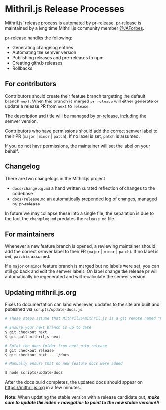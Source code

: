 <!--meta-description
Describes how we do releases of Mithril.js
-->

# Mithril.js Release Processes

Mithril.js' release process is automated by [pr-release].  pr-release is maintained by a long time Mithril.js community member [@JAForbes](https://github.com/JAForbes).

pr-release handles the following:

- Generating changelog entries
- Automating the semver version
- Publishing releases and pre-releases to npm
- Creating github releases
- Rollbacks

## For contributors

Contributors should create their feature branch targetting the default branch `next`.  When this branch is merged `pr-release` will either generate or update a release PR from `next` to `release`.

The description and title will be managed by [pr-release], including the semver version.

Contributors who have permissions should add the correct semver label to their PR (`major` | `minor` | `patch`).  If no label is set, `patch` is assumed.

If you do not have permissions, the maintainer will set the label on your behalf.

## Changelog

There are two changelogs in the Mithril.js project

- `docs/changelog.md` a hand written curated reflection of changes to the codebase
- `docs/release.md` an automatically prepended log of changes, managed by pr-release

In future we may collapse these into a single file, the separation is due to the fact the `changelog.md` predates the `release.md` file.

## For maintainers

Whenever a new feature branch is opened, a reviewing maintainer should add the correct semver label to their PR (`major` | `minor` | `patch`).  If no label is set, `patch` is assumed.

If a `major` or `minor` feature branch is merged but no labels were set, you can still go back and edit the semver labels.  On label change the release pr will automatically be regenerated and will recalculate the semver version.

## Updating mithril.js.org

Fixes to documentation can land whenever, updates to the site are built and published via `scripts/update-docs.js`.

```bash
# These steps assume that MithrilJS/mithril.js is a git remote named "mithriljs"

# Ensure your next branch is up to date
$ git checkout next
$ git pull mithriljs next

# Splat the docs folder from next onto release
$ git checkout release
$ git checkout next -- ./docs

# Manually ensure that no new feature docs were added

$ node scripts/update-docs
```

After the docs build completes, the updated docs should appear on https://mithril.js.org in a few minutes.

**Note:** When updating the stable version with a release candidate out, ***make sure to update the index + navigation to point to the new stable version!!!***

[pr-release]: https://pr-release.org/
